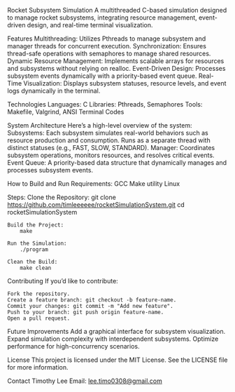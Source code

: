 Rocket Subsystem Simulation
	A multithreaded C-based simulation designed to manage rocket subsystems, integrating resource management, 
	event-driven design, and real-time terminal visualization.

Features
	Multithreading:
		Utilizes Pthreads to manage subsystem and manager threads for concurrent execution.
	Synchronization:
		Ensures thread-safe operations with semaphores to manage shared resources.
	Dynamic Resource Management:
		Implements scalable arrays for resources and subsystems without relying on realloc.
	Event-Driven Design:
		Processes subsystem events dynamically with a priority-based event queue.
	Real-Time Visualization:
		Displays subsystem statuses, resource levels, and event logs dynamically in the terminal.

Technologies
	Languages: C
	Libraries: Pthreads, Semaphores
	Tools: Makefile, Valgrind, ANSI Terminal Codes

System Architecture
Here’s a high-level overview of the system:
	Subsystems:
		Each subsystem simulates real-world behaviors such as resource production and consumption.
		Runs as a separate thread with distinct statuses (e.g., FAST, SLOW, STANDARD).
	Manager:
		Coordinates subsystem operations, monitors resources, and resolves critical events.
	Event Queue:
		A priority-based data structure that dynamically manages and processes subsystem events.

How to Build and Run
	Requirements:
		GCC 
		Make utility
		Linux 

Steps:
	Clone the Repository:
		git clone https://github.com/timleeeeee/rocketSimulationSystem.git
		cd rocketSimulationSystem
		
	Build the Project:
		make

	Run the Simulation:
		./program
	
	Clean the Build:
		make clean

Contributing
If you’d like to contribute:

	Fork the repository.
	Create a feature branch: git checkout -b feature-name.
	Commit your changes: git commit -m "Add new feature".
	Push to your branch: git push origin feature-name.
	Open a pull request.

Future Improvements
	Add a graphical interface for subsystem visualization.
	Expand simulation complexity with interdependent subsystems.
	Optimize performance for high-concurrency scenarios.

License
This project is licensed under the MIT License. See the LICENSE file for more information.

Contact
	Timothy Lee
	Email: lee.timo0308@gmail.com





